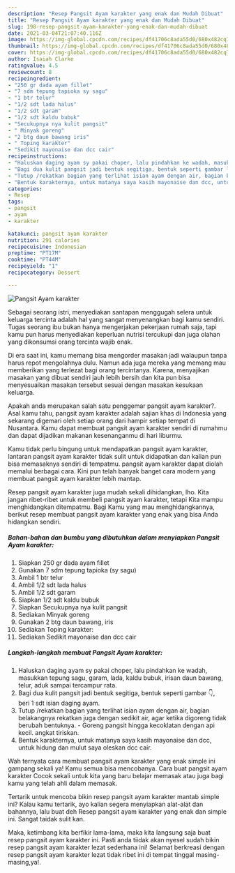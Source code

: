 ```yaml
---
description: "Resep Pangsit Ayam karakter yang enak dan Mudah Dibuat"
title: "Resep Pangsit Ayam karakter yang enak dan Mudah Dibuat"
slug: 198-resep-pangsit-ayam-karakter-yang-enak-dan-mudah-dibuat
date: 2021-03-04T21:07:40.116Z
image: https://img-global.cpcdn.com/recipes/df41706c8ada55d0/680x482cq70/pangsit-ayam-karakter-foto-resep-utama.jpg
thumbnail: https://img-global.cpcdn.com/recipes/df41706c8ada55d0/680x482cq70/pangsit-ayam-karakter-foto-resep-utama.jpg
cover: https://img-global.cpcdn.com/recipes/df41706c8ada55d0/680x482cq70/pangsit-ayam-karakter-foto-resep-utama.jpg
author: Isaiah Clarke
ratingvalue: 4.5
reviewcount: 8
recipeingredient:
- "250 gr dada ayam fillet"
- "7 sdm tepung tapioka sy sagu"
- "1 btr telur"
- "1/2 sdt lada halus"
- "1/2 sdt garam"
- "1/2 sdt kaldu bubuk"
- "Secukupnya nya kulit pangsit"
- " Minyak goreng"
- "2 btg daun bawang iris"
- " Toping karakter"
- "Sedikit mayonaise dan dcc cair"
recipeinstructions:
- "Haluskan daging ayam sy pakai choper, lalu pindahkan ke wadah, masukkan tepung sagu, garam, lada, kaldu bubuk, irisan daun bawang, telur, aduk sampai tercampur rata."
- "Bagi dua kulit pangsit jadi bentuk segitiga, bentuk seperti gambar 👇, beri 1 sdt isian daging ayam."
- "Tutup /rekatkan bagian yang terlihat isian ayam dengan air, bagian belakangnya rekatkan juga dengan sedikit air, agar ketika digoreng tidak berubah bentuknya.  Goreng pangsit hingga kecoklatan dengan api kecil. angkat tiriskan."
- "Bentuk karakternya, untuk matanya saya kasih mayonaise dan dcc, untuk hidung dan mulut saya oleskan dcc cair."
categories:
- Resep
tags:
- pangsit
- ayam
- karakter

katakunci: pangsit ayam karakter 
nutrition: 291 calories
recipecuisine: Indonesian
preptime: "PT17M"
cooktime: "PT44M"
recipeyield: "1"
recipecategory: Dessert

---
```



![Pangsit Ayam karakter](https://img-global.cpcdn.com/recipes/df41706c8ada55d0/680x482cq70/pangsit-ayam-karakter-foto-resep-utama.jpg)

Sebagai seorang istri, menyediakan santapan menggugah selera untuk keluarga tercinta adalah hal yang sangat menyenangkan bagi kamu sendiri. Tugas seorang ibu bukan hanya mengerjakan pekerjaan rumah saja, tapi kamu pun harus menyediakan keperluan nutrisi tercukupi dan juga olahan yang dikonsumsi orang tercinta wajib enak.

Di era  saat ini, kamu memang bisa mengorder masakan jadi walaupun tanpa harus repot mengolahnya dulu. Namun ada juga mereka yang memang mau memberikan yang terlezat bagi orang tercintanya. Karena, menyajikan masakan yang dibuat sendiri jauh lebih bersih dan kita pun bisa menyesuaikan masakan tersebut sesuai dengan masakan kesukaan keluarga. 



Apakah anda merupakan salah satu penggemar pangsit ayam karakter?. Asal kamu tahu, pangsit ayam karakter adalah sajian khas di Indonesia yang sekarang digemari oleh setiap orang dari hampir setiap tempat di Nusantara. Kamu dapat membuat pangsit ayam karakter sendiri di rumahmu dan dapat dijadikan makanan kesenanganmu di hari liburmu.

Kamu tidak perlu bingung untuk mendapatkan pangsit ayam karakter, lantaran pangsit ayam karakter tidak sulit untuk didapatkan dan kalian pun bisa memasaknya sendiri di tempatmu. pangsit ayam karakter dapat diolah memalui berbagai cara. Kini pun telah banyak banget cara modern yang membuat pangsit ayam karakter lebih mantap.

Resep pangsit ayam karakter juga mudah sekali dihidangkan, lho. Kita jangan ribet-ribet untuk membeli pangsit ayam karakter, tetapi Kita mampu menghidangkan ditempatmu. Bagi Kamu yang mau menghidangkannya, berikut resep membuat pangsit ayam karakter yang enak yang bisa Anda hidangkan sendiri.

<!--inarticleads1-->

##### Bahan-bahan dan bumbu yang dibutuhkan dalam menyiapkan Pangsit Ayam karakter:

1. Siapkan 250 gr dada ayam fillet
1. Gunakan 7 sdm tepung tapioka (sy sagu)
1. Ambil 1 btr telur
1. Ambil 1/2 sdt lada halus
1. Ambil 1/2 sdt garam
1. Siapkan 1/2 sdt kaldu bubuk
1. Siapkan Secukupnya nya kulit pangsit
1. Sediakan  Minyak goreng
1. Gunakan 2 btg daun bawang, iris
1. Sediakan  Toping karakter:
1. Sediakan Sedikit mayonaise dan dcc cair




<!--inarticleads2-->

##### Langkah-langkah membuat Pangsit Ayam karakter:

1. Haluskan daging ayam sy pakai choper, lalu pindahkan ke wadah, masukkan tepung sagu, garam, lada, kaldu bubuk, irisan daun bawang, telur, aduk sampai tercampur rata.
1. Bagi dua kulit pangsit jadi bentuk segitiga, bentuk seperti gambar 👇, beri 1 sdt isian daging ayam.
1. Tutup /rekatkan bagian yang terlihat isian ayam dengan air, bagian belakangnya rekatkan juga dengan sedikit air, agar ketika digoreng tidak berubah bentuknya.  - Goreng pangsit hingga kecoklatan dengan api kecil. angkat tiriskan.
1. Bentuk karakternya, untuk matanya saya kasih mayonaise dan dcc, untuk hidung dan mulut saya oleskan dcc cair.




Wah ternyata cara membuat pangsit ayam karakter yang enak simple ini gampang sekali ya! Kamu semua bisa mencobanya. Cara buat pangsit ayam karakter Cocok sekali untuk kita yang baru belajar memasak atau juga bagi kamu yang telah ahli dalam memasak.

Tertarik untuk mencoba bikin resep pangsit ayam karakter mantab simple ini? Kalau kamu tertarik, ayo kalian segera menyiapkan alat-alat dan bahannya, lalu buat deh Resep pangsit ayam karakter yang enak dan simple ini. Sangat taidak sulit kan. 

Maka, ketimbang kita berfikir lama-lama, maka kita langsung saja buat resep pangsit ayam karakter ini. Pasti anda tiidak akan nyesel sudah bikin resep pangsit ayam karakter lezat sederhana ini! Selamat berkreasi dengan resep pangsit ayam karakter lezat tidak ribet ini di tempat tinggal masing-masing,ya!.

